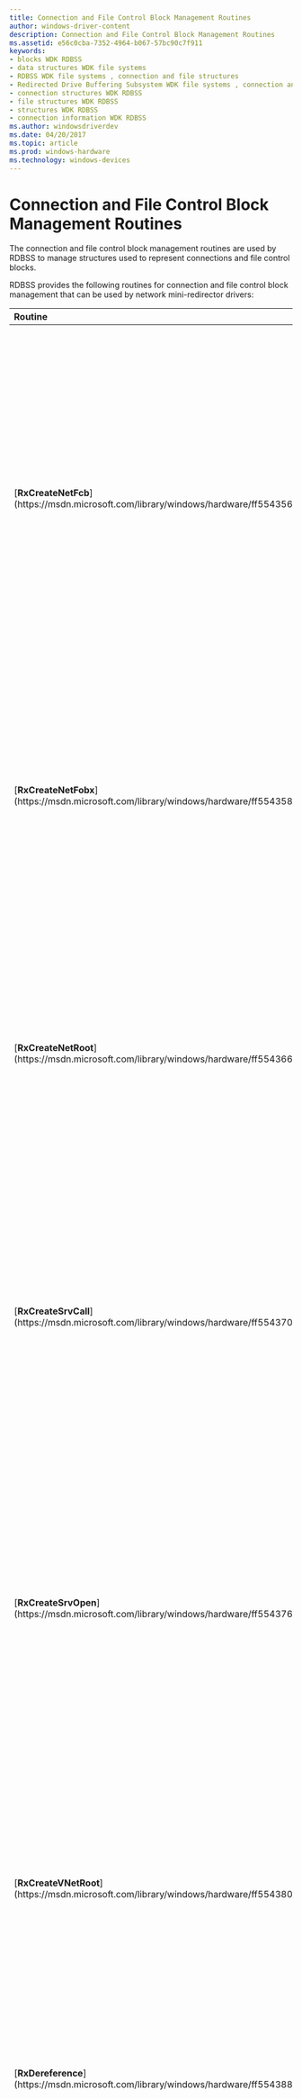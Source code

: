 ```yaml
---
title: Connection and File Control Block Management Routines
author: windows-driver-content
description: Connection and File Control Block Management Routines
ms.assetid: e56c0cba-7352-4964-b067-57bc90c7f911
keywords:
- blocks WDK RDBSS
- data structures WDK file systems
- RDBSS WDK file systems , connection and file structures
- Redirected Drive Buffering Subsystem WDK file systems , connection and file structures
- connection structures WDK RDBSS
- file structures WDK RDBSS
- structures WDK RDBSS
- connection information WDK RDBSS
ms.author: windowsdriverdev
ms.date: 04/20/2017
ms.topic: article
ms.prod: windows-hardware
ms.technology: windows-devices
---
```


# Connection and File Control Block Management Routines


The connection and file control block management routines are used by RDBSS to manage structures used to represent connections and file control blocks.

RDBSS provides the following routines for connection and file control block management that can be used by network mini-redirector drivers:

<table>
<colgroup>
<col width="50%" />
<col width="50%" />
</colgroup>
<thead>
<tr class="header">
<th align="left">Routine</th>
<th align="left">Description</th>
</tr>
</thead>
<tbody>
<tr class="odd">
<td align="left"><p>[<strong>RxCreateNetFcb</strong>](https://msdn.microsoft.com/library/windows/hardware/ff554356)</p></td>
<td align="left"><p>This routine allocates, initializes, and inserts a new FCB structure into the in-memory data structures for a NET_ROOT structure on which this FCB is being opened. The structure allocated has space for a SRV_OPEN and an FOBX structure. This routine is used internally by RDBSS and should not be used by network mini-redirectors.</p></td>
</tr>
<tr class="even">
<td align="left"><p>[<strong>RxCreateNetFobx</strong>](https://msdn.microsoft.com/library/windows/hardware/ff554358)</p></td>
<td align="left"><p>This routine allocates, initializes, and inserts a new file object extension (FOBX) structure. Network mini-redirectors should call this routine to create an FOBX at the end of a successful create operation.</p></td>
</tr>
<tr class="odd">
<td align="left"><p>[<strong>RxCreateNetRoot</strong>](https://msdn.microsoft.com/library/windows/hardware/ff554366)</p></td>
<td align="left"><p>This routine builds a node that represents a NET_ROOT structure and inserts the name into the net name table on the associated device object. This routine is used internally by RDBSS and should not be used by network mini-redirectors.</p></td>
</tr>
<tr class="even">
<td align="left"><p>[<strong>RxCreateSrvCall</strong>](https://msdn.microsoft.com/library/windows/hardware/ff554370)</p></td>
<td align="left"><p>This routine builds a node that represents a server call context and inserts the name into the net name table maintained by RDBSS. This routine is used internally by RDBSS and should not be used by network mini-redirectors.</p></td>
</tr>
<tr class="odd">
<td align="left"><p>[<strong>RxCreateSrvOpen</strong>](https://msdn.microsoft.com/library/windows/hardware/ff554376)</p></td>
<td align="left"><p>This routine allocates, initializes, and inserts a new SRV_OPEN structure into the in-memory data structures used by RDBSS. If a new structure must be allocated, it has space for an FOBX structure. This routine is used internally by RDBSS and should not be used by network mini-redirectors.</p></td>
</tr>
<tr class="even">
<td align="left"><p>[<strong>RxCreateVNetRoot</strong>](https://msdn.microsoft.com/library/windows/hardware/ff554380)</p></td>
<td align="left"><p>This routine builds a node that represents a V_NET_ROOT structure and inserts the name into the net name table. This routine is used internally by RDBSS and should not be used by network mini-redirectors.</p></td>
</tr>
<tr class="odd">
<td align="left"><p>[<strong>RxDereference</strong>](https://msdn.microsoft.com/library/windows/hardware/ff554388)</p></td>
<td align="left"><p>This routine decrements the reference count on an instance of several of the reference-counted data structures used by RDBSS.</p></td>
</tr>
<tr class="even">
<td align="left"><p>[<strong>RxFinalizeConnection</strong>](https://msdn.microsoft.com/library/windows/hardware/ff554409)</p></td>
<td align="left"><p>This routine deletes a connection to a share. Any files open on the connection are closed depending on the level of force specified. The network mini-redirector might choose to keep the transport connection open for performance reasons, unless some option is specified to force a close of the connection.</p></td>
</tr>
<tr class="odd">
<td align="left"><p>[<strong>RxFinalizeNetFcb</strong>](https://msdn.microsoft.com/library/windows/hardware/ff554412)</p></td>
<td align="left"><p>This routine finalizes the given FCB structure. The caller must have an exclusive lock on the NET_ROOT structure associated with this FCB. This routine is used internally by RDBSS and should not be used by network mini-redirectors.</p></td>
</tr>
<tr class="even">
<td align="left"><p>[<strong>RxFinalizeNetFobx</strong>](https://msdn.microsoft.com/library/windows/hardware/ff554418)</p></td>
<td align="left"><p>This routine finalizes the given FOBX structure. The caller must have an exclusive lock on the FCB associated with this FOBX. This routine is used internally by RDBSS and should not be used by network mini-redirectors.</p></td>
</tr>
<tr class="odd">
<td align="left"><p>[<strong>RxFinalizeNetRoot</strong>](https://msdn.microsoft.com/library/windows/hardware/ff554421)</p></td>
<td align="left"><p>This routine finalizes the given NET_ROOT structure. The caller should have exclusive lock on the NetName table of the device object associated with this NET_ROOT structure (through the SRV_CALL structure). This routine is used internally by RDBSS and should not be used by network mini-redirectors.</p></td>
</tr>
<tr class="even">
<td align="left"><p>[<strong>RxFinalizeSrvCall</strong>](https://msdn.microsoft.com/library/windows/hardware/ff554426)</p></td>
<td align="left"><p>This routine finalizes the given SRV_CALL structure. The caller should have exclusive access to the lock on the NetName table of the device object associated with this SRV_CALL structure. This routine is used internally by RDBSS and should not be used by network mini-redirectors.</p></td>
</tr>
<tr class="odd">
<td align="left"><p>[<strong>RxFinalizeSrvOpen</strong>](https://msdn.microsoft.com/library/windows/hardware/ff554432)</p></td>
<td align="left"><p>This routine finalizes the given SRV_OPEN structure. This routine is used internally by RDBSS and should not be used by network mini-redirectors.</p></td>
</tr>
<tr class="even">
<td align="left"><p>[<strong>RxFinalizeVNetRoot</strong>](https://msdn.microsoft.com/library/windows/hardware/ff554450)</p></td>
<td align="left"><p>This routine finalizes the given V_NET_ROOT structure. The caller must have exclusive access to the lock on the NetName table of the device object associated with this V_NET_ROOT structure. This routine is used internally by RDBSS and should not be used by network mini-redirectors.</p></td>
</tr>
<tr class="odd">
<td align="left"><p>[<strong>RxFinishFcbInitialization</strong>](https://msdn.microsoft.com/library/windows/hardware/ff554454)</p></td>
<td align="left"><p>This routine is used to finish initializing an FCB after the successful completion of a create operation by the network mini-redirector.</p></td>
</tr>
<tr class="even">
<td align="left"><p>[<strong>RxForceFinalizeAllVNetRoots</strong>](https://msdn.microsoft.com/library/windows/hardware/ff554463)</p></td>
<td align="left"><p>This routine force finalizes all of the V_NET_ROOT structures associated with a given NET_ROOT structure. The caller must have exclusive access to the lock on the NetName table of the device object associated with this V_NET_ROOT structure. This routine is used internally by RDBSS and should not be used by network mini-redirectors.</p></td>
</tr>
<tr class="odd">
<td align="left"><p>[<strong>RxGetFileSizeWithLock</strong>](https://msdn.microsoft.com/library/windows/hardware/ff554478)</p></td>
<td align="left"><p>This routine gets the file size in the FCB header, using a lock to ensure that the 64-bit value is read consistently.</p></td>
</tr>
<tr class="even">
<td align="left"><p>[<strong>RxInferFileType</strong>](https://msdn.microsoft.com/library/windows/hardware/ff554493)</p></td>
<td align="left"><p>This routine tries to infer the file type (directory or non-directory) from a field in the RX_CONTEXT structure.</p></td>
</tr>
<tr class="odd">
<td align="left"><p>[<strong>RxLockEnumerator</strong>](https://msdn.microsoft.com/library/windows/hardware/ff554511)</p></td>
<td align="left"><p>This routine is called from a network mini-redirector to enumerate the file locks on an FCB.</p></td>
</tr>
<tr class="even">
<td align="left">[<strong>RxpDereferenceAndFinalizeNetFcb</strong>](https://msdn.microsoft.com/library/windows/hardware/ff554603)</td>
<td align="left"><p>This routine decrements the reference count and finalizes an FCB.</p>
<p>This routine is only available on Windows Server 2003 Service Pack 1 (SP1) and later.</p></td>
</tr>
<tr class="odd">
<td align="left"><p>[<strong>RxpDereferenceNetFcb</strong>](https://msdn.microsoft.com/library/windows/hardware/ff554608)</p></td>
<td align="left"><p>This routine decrements the reference count on an FCB.</p></td>
</tr>
<tr class="even">
<td align="left"><p>[<strong>RxpReferenceNetFcb</strong>](https://msdn.microsoft.com/library/windows/hardware/ff554627)</p></td>
<td align="left"><p>This routine increments the reference count on an FCB.</p></td>
</tr>
<tr class="odd">
<td align="left"><p>[<strong>RxReference</strong>](https://msdn.microsoft.com/library/windows/hardware/ff554688)</p></td>
<td align="left"><p>This routine increments the reference count on an instance of several of the reference-counted data structures used by RDBSS.</p></td>
</tr>
<tr class="even">
<td align="left"><p>[<strong>RxSetSrvCallDomainName</strong>](https://msdn.microsoft.com/library/windows/hardware/ff554728)</p></td>
<td align="left"><p>This routine sets the domain name associated with any given server (SRV_CALL structure).</p></td>
</tr>
</tbody>
</table>

 

Note that a number of macros are also defined that provide wrappers around the [**RxReference**](https://msdn.microsoft.com/library/windows/hardware/ff554688) and [**RxDeference**](https://msdn.microsoft.com/library/windows/hardware/ff554388) routines for debugging. For more information about these macros, see [Diagnostics and Debugging](diagnostics-and-debugging.md).

 

 


--------------------


